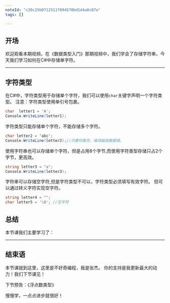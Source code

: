 ```yaml
---
noteId: "c20c25b0712511f094570bd1d4a0c87e"
tags: []

---
```


## **开场**  

欢迎观看本期视频。在《数据类型入门》那期视频中，我们学会了存储字符串，今天我们学习如何在C#中存储单字符。

---

## 字符类型


在C#中，字符类型用于存储单个字符，我们可以使用`char`关键字声明一个字符类型。
注意：字符类型使用单引号包裹。
```c#
char  letter1 = 'A';
Console.WriteLine(letter1);
```

字符类型只能存储单个字符，不能存储多个字符。
```c#
char letter2 = 'abc';
Console.WriteLine(letter2);//只要你敢存，编译器就敢报错。

```
使用字符串也可以存储单个字符，但是占用8个字节,而使用字符类型存储只占2个字节，更高效。
```c#
string letter3 = "a";
Console.WriteLine(letter3);
```

字符串可以存储空字符,但是字符类型不可以，字符类型必须填写有效字符。
但可以通过转义字符实现空字符。
```c#
string letter4 = "";
char letter5 = '\0'; //空字符
```


## 总结
本节课我们主要学习了：

---

## 结束语

本节课就到这里，这里是不好奇编程，我是张杰。
你的支持是我更新最大的动力！我们下节课见！

下节预告：《浮点数类型》

慢慢学，一点点进步就很好！